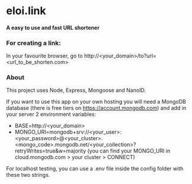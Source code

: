 # eloi.link
#### A easy to use and fast URL shortener

### For creating a link:
In your favourite browser, go to http://<your_domain>/to?url=<url_to_be_shorten.com>


### About
This project uses Node, Express, Mongoose and NanoID.

If you want to use this app on your own hosting you will need a MongoDB database (there is free tiers on https://account.mongodb.com) 
and add in your server 2 environment variables:
* BASE=http://<your_domain>
* MONGO_URI=mongodb+srv://<your_user>:<your_password>@<your_cluster>.<mongo_code>.mongodb.net/<your_collection>?retryWrites=true&w=majority
(you can find your MONGO_URI in cloud.mongodb.com > your cluster > CONNECT)

For localhost testing, you can use a .env file inside the config folder with these two strings.

